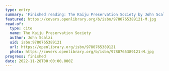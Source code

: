 ```yaml
---
type: entry
summary: 'Finished reading: The Kaiju Preservation Society by John Scalzi'
featured: https://covers.openlibrary.org/b/isbn/9780765389121-M.jpg
read-of:
  type: cite
  name: The Kaiju Preservation Society
  author: John Scalzi
  uid: isbn:9780765389121
  url: https://openlibrary.org/isbn/9780765389121
  photo: https://covers.openlibrary.org/b/isbn/9780765389121-M.jpg
progress: finished
date: 2022-11-28T00:00:00.000Z
---
```


